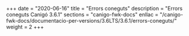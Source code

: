 +++
date        = "2020-06-16"
title       = "Errors coneguts"
description = "Errors coneguts Canigó 3.6.1"
sections    = "canigo-fwk-docs"
enllac		= "/canigo-fwk-docs/documentacio-per-versions/3.6LTS/3.6.1/errors-coneguts/"
weight      = 2
+++
